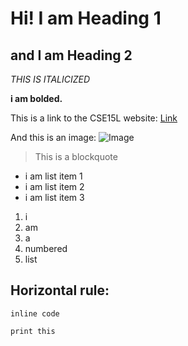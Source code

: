 # Hi! I am Heading 1
## and I am Heading 2

*THIS IS ITALICIZED*

**i am bolded.**

This is a link to the CSE15L website: [Link](https://ucsd-cse15l-w22.github.io/)

And this is an image: ![Image](https://www.freepsdbazaar.com/wp-content/uploads/2020/06/sky-replace/sun-rise/sunrise-19-freepsdbazaar.jpg)

> This is a blockquote

* i am list item 1
* i am list item 2
* i am list item 3
1. i 
2. am 
3. a 
4. numbered 
5. list 

Horizontal rule: 
---

`inline code`

```code block
print this
